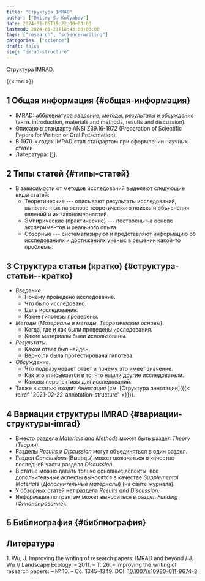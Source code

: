 ```yaml
---
title: "Структура IMRAD"
author: ["Dmitry S. Kulyabov"]
date: 2024-01-05T19:22:00+03:00
lastmod: 2024-01-21T18:43:00+03:00
tags: ["research", "science-writing"]
categories: ["science"]
draft: false
slug: "imrad-structure"
---
```


Структура IMRAD.

<!--more-->

{{< toc >}}


## <span class="section-num">1</span> Общая информация {#общая-информация}

-   IMRAD: аббревиатура _введение, методы, результаты и обсуждение_ (англ. introduction, materials and methods, results and discussion).
-   Описано в стандарте ANSI Z39.16-1972 (Preparation of Scientific Papers for Written or Oral Presentation).
-   В 1970-х годах IMRAD стал стандартом при оформлении научных статей
-   Литература: [<a href="#citeproc_bib_item_1">1</a>].


## <span class="section-num">2</span> Типы статей {#типы-статей}

-   В зависимости от методов исследований выделяют следующие виды статей:
    -   Теоретические --- описывают результаты исследований, выполненных на основе теоретического поиска и объяснения явлений и их закономерностей.
    -   Эмпирические (практические) --- построены на основе экспериментов и реального опыта.
    -   Обзорные --- систематизируют и представляют информацию об исследованиях и достижениях ученых в решении какой-то проблемы.


## <span class="section-num">3</span> Структура статьи (кратко) {#структура-статьи--кратко}

-   _Введение_.
    -   Почему проведено исследование.
    -   Что было исследовано.
    -   Цель исследования.
    -   Какие гипотезы проверены.
-   _Методы_ (_Материалы и методы_, _Теоретические основы_).
    -   Когда, где и как были проведены исследования.
    -   Какие материалы были использованы.
-   _Результаты_.
    -   Какой ответ был найден.
    -   Верно ли была протестирована гипотеза.
-   _Обсуждение_.
    -   Что подразумевает ответ и почему это имеет значение.
    -   Как это вписывается в то, что нашли другие исследователи.
    -   Каковы перспективы для исследований.
-   Также в статью входит _Аннотация_ (см. [Структура аннотации]({{< relref "2021-02-22-annotation-structure" >}})).


## <span class="section-num">4</span> Вариации структуры IMRAD {#вариации-структуры-imrad}

-   Вместо раздела _Materials and Methods_ может быть раздел _Theory_ (_Теория_).
-   Разделы _Results_ и _Discussion_ могут объединяться в один раздел.
-   Раздел _Conclusions_ (Выводы) может включаться в качестве последней части раздела _Discussion_.
-   В статье можно давать только основные аспекты, все дополнительные аспекты выносятся в качестве _Supplemental Materials_ (_Дополнительные материалы_) (на сайте журнала).
-   У обзорных статей нет раздела _Results and Discussion_.
-   Информация по грантам может выноситься в раздел _Funding_ (_Финансирование_).


## <span class="section-num">5</span> Библиография {#библиография}

## Литература

<div class="csl-bib-body">
  <div class="csl-entry"><a id="citeproc_bib_item_1"></a>1.	Wu, J. Improving the writing of research papers: IMRAD and beyond / J. Wu // Landscape Ecology. – 2011. – Т. 26. – Improving the writing of research papers. – № 10. – Сс. 1345–1349. DOI: <a href="https://doi.org/10.1007/s10980-011-9674-3">10.1007/s10980-011-9674-3</a>.</div>
</div>
